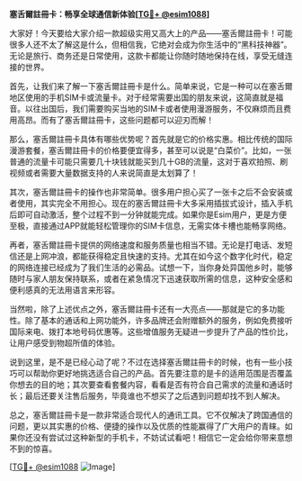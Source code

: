 **塞舌爾註冊卡：畅享全球通信新体验[[TG💪+ @esim1088](https://t.me/s/esim1088)]**

大家好！今天要给大家介绍一款超级实用又高大上的产品——塞舌爾註冊卡！可能很多人还不太了解这是什么，但相信我，它绝对会成为你生活中的“黑科技神器”。无论是旅行、商务还是日常使用，这款卡都能让你随时随地保持在线，享受无缝连接的世界。

首先，让我们来了解一下塞舌爾註冊卡是什么。简单来说，它是一种可以在塞舌爾地区使用的手机SIM卡或流量卡。对于经常需要出国的朋友来说，这简直就是福音。以往出国后，我们需要购买当地的SIM卡或者使用漫游服务，不仅麻烦而且费用高昂。而有了塞舌爾註冊卡，这些问题都可以迎刃而解！

那么，塞舌爾註冊卡具体有哪些优势呢？首先就是它的价格实惠。相比传统的国际漫游套餐，塞舌爾註冊卡的价格要便宜得多，甚至可以说是“白菜价”。比如，一张普通的流量卡可能只需要几十块钱就能买到几十GB的流量，这对于喜欢拍照、刷视频或者需要大量数据支持的人来说简直是太划算了！

其次，塞舌爾註冊卡的操作也非常简单。很多用户担心买了一张卡之后不会安装或者使用，其实完全不用担心。现在的塞舌爾註冊卡大多采用插拔式设计，插入手机后即可自动激活，整个过程不到一分钟就能完成。如果你是Esim用户，更是方便至极，直接通过APP就能轻松管理你的SIM卡信息，无需实体卡槽也能畅享网络。

再者，塞舌爾註冊卡提供的网络速度和服务质量也相当不错。无论是打电话、发短信还是上网冲浪，都能获得稳定且快速的支持。尤其在如今这个数字化时代，稳定的网络连接已经成为了我们生活的必需品。试想一下，当你身处异国他乡时，能够随时与家人朋友保持联系，或者在紧急情况下迅速获取所需的信息，这种安全感和便利感真的无法用语言来形容。

当然啦，除了上述优点之外，塞舌爾註冊卡还有一大亮点——那就是它的多功能性。除了基本的通话和上网功能外，许多品牌还会附赠额外的服务，例如免费接听国际来电、拨打本地号码优惠等。这些增值服务无疑进一步提升了产品的性价比，让用户感受到物超所值的体验。

说到这里，是不是已经心动了呢？不过在选择塞舌爾註冊卡的时候，也有一些小技巧可以帮助你更好地挑选适合自己的产品。首先要注意的是卡的适用范围是否覆盖你想去的目的地；其次要查看套餐内容，看看是否有符合自己需求的流量和通话时长；最后还要关注售后服务，毕竟谁也不想买了之后遇到问题却找不到人解决。

总之，塞舌爾註冊卡是一款非常适合现代人的通讯工具。它不仅解决了跨国通信的问题，更以其实惠的价格、便捷的操作以及优质的性能赢得了广大用户的青睐。如果你还没有尝试过这种新型的手机卡，不妨试试看吧！相信它一定会给你带来意想不到的惊喜。

[[TG💪+ @esim1088](https://t.me/s/esim1088) ![Image](https://i.postimg.cc/4NQfJmqS/Snipaste-2025-05-13-00-14-12.png)]